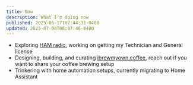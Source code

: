 ```yaml
---
title: Now
description: What I'm doing now
published: 2025-06-17T07:44:31-0400
updated: 2025-07-08T08:07:46-0400
---
```


- Exploring [HAM radio](https://en.wikipedia.org/wiki/Amateur_radio), working on getting my Technician and General license
- Designing, building, and curating [ibrewmyown.coffee](https://ibrewmyown.coffee), reach out if you want to share your coffee brewing setup
- Trinkering with home automation setups, currently migrating to Home Assistant
